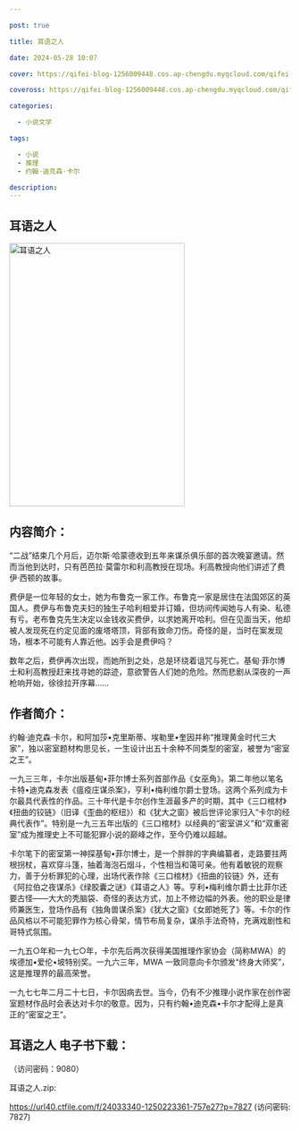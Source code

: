 ```yaml
---

post: true

title: 耳语之人

date: 2024-05-28 10:07

cover: https://qifei-blog-1256009448.cos.ap-chengdu.myqcloud.com/qifei-blog/65f04de79f345e8d0304e4ce.jpg

coveross: https://qifei-blog-1256009448.cos.ap-chengdu.myqcloud.com/qifei-blog/65f04de79f345e8d0304e4ce.jpg

categories:

  - 小说文学

tags:

  - 小说
  - 推理
  - 约翰·迪克森·卡尔

description:
---
```


## 耳语之人
<img alt="耳语之人 " class="aligncenter loading" data-was-processed="true" decoding="async" fetchpriority="high" height="471" src="https://qifei-blog-1256009448.cos.ap-chengdu.myqcloud.com/qifei-blog/65f04de79f345e8d0304e4ce.jpg" style="cursor: zoom-in;" width="314"/>

## 内容简介：

“二战”结束几个月后，迈尔斯·哈蒙德收到五年来谋杀俱乐部的首次晚宴邀请。然而当他到达时，只有芭芭拉·莫雷尔和利高教授在现场。利高教授向他们讲述了费伊·西顿的故事。

费伊是一位年轻的女士，她为布鲁克一家工作。布鲁克一家是居住在法国郊区的英国人。费伊与布鲁克夫妇的独生子哈利相爱并订婚，但坊间传闻她与人有染、私德有亏。老布鲁克先生决定以金钱收买费伊，以求她离开哈利。但在见面当天，他却被人发现死在约定见面的废塔塔顶，背部有致命刀伤。奇怪的是，当时在案发现场，根本不可能有人靠近他。凶手会是费伊吗？

数年之后，费伊再次出现，而她所到之处，总是环绕着诅咒与死亡。基甸·菲尔博士和利高教授赶来找寻她的踪迹，意欲警告人们她的危险。然而悲剧从深夜的一声枪响开始，徐徐拉开序幕……

## 作者简介：

约翰·迪克森·卡尔，和阿加莎•克里斯蒂、埃勒里•奎因并称“推理黄金时代三大家”，独以密室题材构思见长，一生设计出五十余种不同类型的密室，被誉为“密室之王”。

一九三三年，卡尔出版基甸•菲尔博士系列首部作品《女巫角》。第二年他以笔名卡特•迪克森发表《瘟疫庄谋杀案》，亨利•梅利维尔爵士登场。这两个系列成为卡尔最具代表性的作品。三十年代是卡尔创作生涯最多产的时期，其中《三口棺材》《扭曲的铰链》（旧译《歪曲的枢纽》）和《犹大之窗》被后世评论家归入“卡尔的经典代表作”。特别是一九三五年出版的《三口棺材》以经典的“密室讲义”和“双重密室”成为推理史上不可能犯罪小说的巅峰之作，至今仍难以超越。

卡尔笔下的密室第一神探基甸•菲尔博士，是一个胖胖的字典编纂者，走路要拄两根拐杖，喜欢穿斗篷，抽着海泡石烟斗，个性相当和蔼可亲。他有着敏锐的观察力，善于分析罪犯的心理，出场代表作除《三口棺材》《扭曲的铰链》外，还有《阿拉伯之夜谋杀》《绿胶囊之谜》《耳语之人》等。亨利•梅利维尔爵士比菲尔还要古怪——大大的秃脑袋、奇怪的表达方式，加上不修边幅的外表。他的职业是律师兼医生，登场作品有《独角兽谋杀案》《犹大之窗》《女郎她死了》等。卡尔的作品风格以不可能犯罪作为核心骨架，情节布局复杂，谋杀手法奇特，充满戏剧性和哥特式氛围。

一九五○年和一九七○年，卡尔先后两次获得美国推理作家协会（简称MWA）的埃德加•爱伦•坡特别奖。一九六三年，MWA 一致同意向卡尔颁发“终身大师奖”，这是推理界的最高荣誉。

一九七七年二月二十七日，卡尔因病去世。当今，仍有不少推理小说作家在创作密室题材作品时会表达对卡尔的敬意。因为，只有约翰•迪克森•卡尔才配得上是真正的“密室之王”。

## 耳语之人 电子书下载：

 （访问密码：9080）

耳语之人.zip: 

https://url40.ctfile.com/f/24033340-1250223361-757e27?p=7827 (访问密码: 7827)
